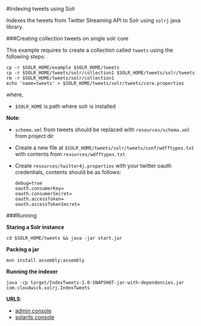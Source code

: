 #Indexing tweets using Solr

Indexes the tweets from Twitter Streaming API to Solr using `solrj` java library.

###Creating collection tweets on single solr core

This example requires to create a collection called `tweets` using the following steps:

```
cp -r $SOLR_HOME/example $SOLR_HOME/tweets
cp -r $SOLR_HOME/tweets/solr/collection1 $SOLR_HOME/tweets/solr/tweets
rm -r $SOLR_HOME/tweets/solr/collection1
echo 'name=tweets' > $SOLR_HOME/tweets/solr/tweets/core.properties
```
where,

  * `$SOLR_HOME` is path where solr is installed

**Note**:

  * `schema.xml` from tweets should be replaced with `resources/schema.xml` from project dir
  * Create a new file at `$SOLR_HOME/tweets/solr/tweets/conf/wdfftypes.txt` with contents from `resources/wdfftypes.txt`
  * Create `resources/twitter4j.properties` with your twitter oauth credentials, contents should be as follows:

      ```
      debug=true
      oauth.consumerKey=
      oauth.consumerSecret=
      oauth.accessToken=
      oauth.accessTokenSecret=
      ```

###Running

**Staring a Solr instance**

```
cd $SOLR_HOME/tweets && java -jar start.jar
```

**Packing a jar**

```
mvn install assembly:assembly
```

**Running the indexer**

```
java -cp target/IndexTweets-1.0-SNAPSHOT-jar-with-dependencies.jar com.cloudwick.solrj.IndexTweets
```


**URLS**:

* [admin console](http://localhost:8983/solr/)
* [solarits console](http://localhost:8983/solr/tweets/browse)
